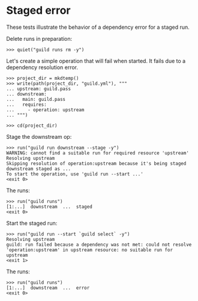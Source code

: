 # Staged error

These tests illustrate the behavior of a dependency error for a staged
run.

Delete runs in preparation:

    >>> quiet("guild runs rm -y")

Let's create a simple operation that will fail when started. It fails
due to a dependency resolution error.

    >>> project_dir = mkdtemp()
    >>> write(path(project_dir, "guild.yml"), """
    ... upstream: guild.pass
    ... downstream:
    ...   main: guild.pass
    ...   requires:
    ...     - operation: upstream
    ... """)

    >>> cd(project_dir)

Stage the downstream op:

    >>> run("guild run downstream --stage -y")
    WARNING: cannot find a suitable run for required resource 'upstream'
    Resolving upstream
    Skipping resolution of operation:upstream because it's being staged
    downstream staged as ...
    To start the operation, use 'guild run --start ...'
    <exit 0>

The runs:

    >>> run("guild runs")
    [1:...]  downstream  ...  staged
    <exit 0>

Start the staged run:

    >>> run("guild run --start `guild select` -y")
    Resolving upstream
    guild: run failed because a dependency was not met: could not resolve
    'operation:upstream' in upstream resource: no suitable run for upstream
    <exit 1>

The runs:

    >>> run("guild runs")
    [1:...]  downstream  ...  error
    <exit 0>
